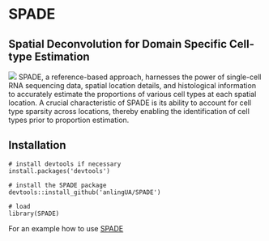 # SPADE
## Spatial Deconvolution for Domain Specific Cell-type Estimation
![](./SPADEdiagram.png)
SPADE, a reference-based approach, harnesses the power of single-cell RNA sequencing data, spatial location details, and histological information to accurately estimate the proportions of various cell types at each spatial location. A crucial characteristic of SPADE is its ability to account for cell type sparsity across locations, thereby enabling the identification of cell types prior to proportion estimation.

## Installation
```{r}
# install devtools if necessary
install.packages('devtools')

# install the SPADE package
devtools::install_github('anlingUA/SPADE')

# load
library(SPADE)
```

For an example how to use [SPADE](https://yylu5.github.io/SPADE/Intro_to_SPADE.html)
